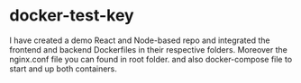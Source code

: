 # docker-test-key

I have created a demo React and Node-based repo and integrated the frontend and backend Dockerfiles in their respective folders.
Moreover the nginx.conf file you can found in root folder. and also docker-compose file to start and up both containers.
